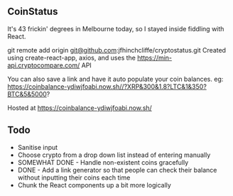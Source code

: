 ## CoinStatus

It's 43 frickin' degrees in Melbourne today, so I stayed inside fiddling with React.

git remote add origin git@github.com:jfhinchcliffe/cryptostatus.git
Created using create-react-app, axios, and uses the https://min-api.cryptocompare.com/ API

You can also save a link and have it auto populate your coin balances. eg:
https://coinbalance-ydiwjfoabi.now.sh//?XRP&300&1.8?LTC&1&350?BTC&5&5000?

Hosted at https://coinbalance-ydiwjfoabi.now.sh/

## Todo
- Sanitise input
- Choose crypto from a drop down list instead of entering manually
- SOMEWHAT DONE - Handle non-existent coins gracefully
- DONE - Add a link generator so that people can check their balance without inputting their coins each time
- Chunk the React components up a bit more logically